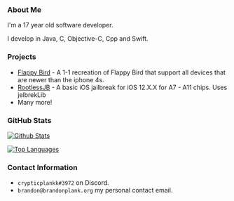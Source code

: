 ### About Me
I'm a 17 year old software developer.

I develop in Java, C, Objective-C, Cpp and Swift.

### Projects
- [Flappy Bird](https://github.com/brandonplank/flappybird/) - A 1-1 recreation of Flappy Bird that support all devices that are newer than the iphone 4s.
- [RootlessJB](https://github.com/brandonplank/rootlessJB4) - A basic iOS jailbreak for iOS 12.X.X for A7 - A11 chips. Uses jelbrekLib
- Many more!

### GitHub Stats

[![Github Stats](https://github-readme-stats.vercel.app/api?username=brandonplank&show_icons=true&theme=dark)](https://github.com/brandonplank)

[![Top Languages](https://github-readme-stats.vercel.app/api/top-langs/?username=brandonplank&layout=compact&langs_count=6&hide=assembly&theme=dark)](https://github.com/brandonplank/)

### Contact Information
- `crypticplankk#3972` on Discord.
- `brandon@brandonplank.org` my personal contact email.

